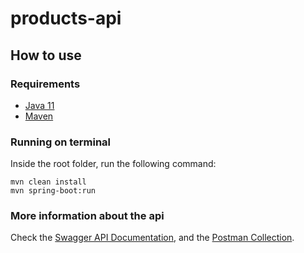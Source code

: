 # products-api

## How to use

### Requirements
 - [Java 11]
 - [Maven]

### Running on terminal

Inside the root folder, run the following command:

```
mvn clean install
mvn spring-boot:run
```
### More information about the api

Check the  [Swagger API Documentation], and the [Postman Collection].


[Java 11]: https://www.oracle.com/java/technologies/javase-jdk11-downloads.html
[Maven]: https://maven.apache.org/
[Swagger API Documentation]: http://localhost:8080/swagger-ui
[Postman Collection]: https://www.getpostman.com/collections/a45a43b6ad8b754fdfcb
